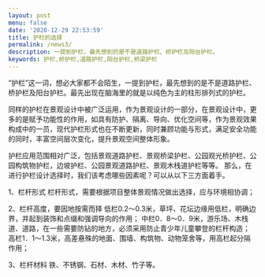```yaml
---
layout: post
menu: false
date: '2020-12-29 22:53:59'
title: 护栏的选择
permalink: /news3/
description: 一提到护栏，最先想到的是不是道路护栏、桥护栏及阳台护栏。
keywords: 护栏,桥护栏,道路护栏,阳台护栏,桥梁护栏
---
```


“护栏”这一词，想必大家都不会陌生，一提到护栏，最先想到的是不是道路护栏、桥护栏及阳台护栏。最先出现在脑海里的就是以纯色为主的柱形排列式的护栏。

同样的护栏在景观设计中被广泛运用，作为景观设计的一部分，在景观设计中，更多的是赋予功能性的作用，如具有防护、隔离、导向、优化空间等，作为景观效果构成中的一员，现代护栏形式也在不断更新，同时兼顾功能与形式，满足安全功能的同时，丰富空间层次变化，提升景观空间整体形象。

护栏应用范围相对广泛，包括景观道路护栏、景观桥梁护栏、公园观光桥护栏、公园构筑物护栏，边坡护栏、公园景观道路护栏、景观木栈道护栏等等。
那么，在进行护栏设计选择时，我们该考虑哪些因素呢？可以从以下三方面着手。

1、栏杆形式
栏杆形式，需要根据项目整体景观情况做出选择，应与环境相协调；

2、栏杆高度，要因地按需而择
低栏0.2～0.3米，草坪、花坛边缘用低栏，明确边界，并起到装饰和点缀和强调导向的作用；
中栏0．8～0．9米，游乐场、木栈道、道路，在一些需要防钻的地方，必须采用防止青少年儿童攀登的栏杆构造；
高栏1．1～1.3米，高差悬殊的地面、围墙、构筑物、动物笼舍等，用高栏起分隔作用；

3、栏杆材料
铁、不锈钢、石材、木材、竹子等。
